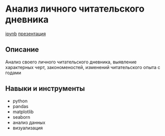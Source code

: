 # Анализ личного читательского дневника
[ipynb](https://github.com/Malakhova-Natalya/Personal_project/blob/main/reading_diary_project/reading_diary_project.ipynb "ipynb") [презентация](https://github.com/Malakhova-Natalya/Personal_project/blob/main/reading_diary_project/Презентация%20reading_diary_project.pdf "презентация")

## Описание	
Анализ своего личного читательского дневника, выявление характерных черт, закономеностей, изменений читательского опыта с годами


## Навыки и инструменты
- python 
- pandas 
- matplotlib
- seaborn
- анализ данных
- визуализация
